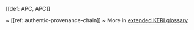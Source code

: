 [[def: APC, APC]]

~ [[ref: authentic-provenance-chain]]
~ More in <a href="https://weboftrust.github.io/WOT-terms/docs/glossary/APC">extended KERI glossary</a>
